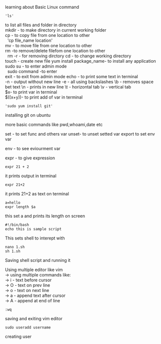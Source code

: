 learning about Basic Linux command  

    'ls'
to list all files and folder in directory   
mkdir - to make directory in current working folder  
cp   - to copy file from one location to other   
&nbsp; 'cp file_name location'  
mv - to move file from one location to other   
rm -to remove/delete filefom one location to other  
&nbsp; rm -r - for removing dirctory
cd - to change working directory  
touch - create new file
yum install package_name- to install any application   \
sudo su - to enter admin mode  
&nbsp; sudo command -to enter  
    exit - to exit from admin mode
    echo - to print some text in terminal   
        -n - output without new line
        -e -  all using backslashes
        \b -  removes space bet text
        \n -  prints in new line 
        \t - horizontal tab
        \v - vertical tab  
        $x- to print var in terminal  
        $((x+y))- to print add of var in terminal
          
    'sudo yum install git'  

installing git on ubuntu  

more basic commands like pwd,whoami,date etc  
  
set - to set func and others var
unset- to unset setted var
export to set env var  
  
env - to see eviourment var  
  
expr - to give expression    
  
    expr 21 + 2  
      
it prints output in terminal  
  
    expr 21+2  
      
it prints 21+2 as text on terminal  
  
    a=hello  
    expr length $a  
      
this set a and prints its length on screen  
  
    #!/bin/bash
    echo this is sample script  
      
This sets shell to interept with  
  
    nano 1.sh
    sh 1.sh

Saving shell script  and running it 

Using multiple editor like vim   
-> using multiple commands like:  
-> i - text before cursor  
-> O - text on prev line  
-> o - text on next line  
-> a - append text after cursor  
-> A - append at end of line  
  
    :wq  
      
saving and exiting vim editor  
  
    sudo useradd username  
      
creating user 